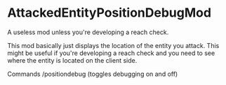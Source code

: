 # AttackedEntityPositionDebugMod
 A useless mod unless you're developing a reach check.
 
 This mod basically just displays the location of the entity you attack.
 This might be useful if you're developing a reach check and you need
 to see where the entity is located on the client side.
 
 Commands /positiondebug (toggles debugging on and off)
